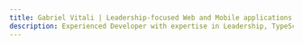 ```yaml
---
title: Gabriel Vitali | Leadership-focused Web and Mobile applications developer
description: Experienced Developer with expertise in Leadership, TypeScript, Vue, React-native and GraphQL. Passionate about GenAI, Decentralization and Equitable tech.
---
```


<HomePage />